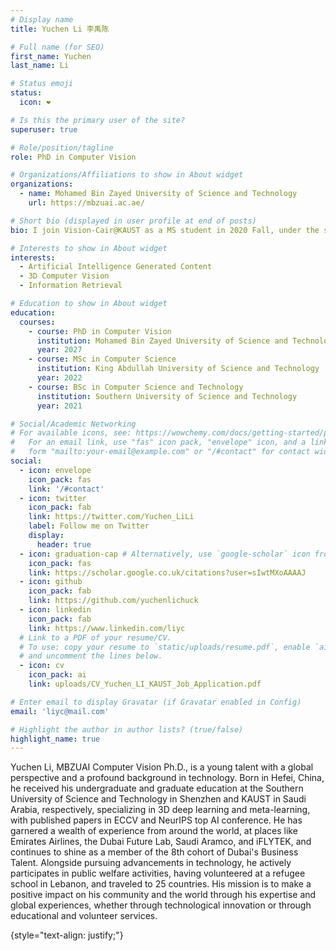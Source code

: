 ```yaml
---
# Display name
title: Yuchen Li 李禹陈

# Full name (for SEO)
first_name: Yuchen
last_name: Li

# Status emoji
status:
  icon: ❤️

# Is this the primary user of the site?
superuser: true

# Role/position/tagline
role: PhD in Computer Vision

# Organizations/Affiliations to show in About widget
organizations:
  - name: Mohamed Bin Zayed University of Science and Technology
    url: https://mbzuai.ac.ae/

# Short bio (displayed in user profile at end of posts)
bio: I join Vision-Cair@KAUST as a MS student in 2020 Fall, under the supervision of Prof. Mohamed Elhoseiny.

# Interests to show in About widget
interests:
  - Artificial Intelligence Generated Content
  - 3D Computer Vision
  - Information Retrieval

# Education to show in About widget
education:
  courses:
    - course: PhD in Computer Vision
      institution: Mohamed Bin Zayed University of Science and Technology
      year: 2027
    - course: MSc in Computer Science
      institution: King Abdullah University of Science and Technology
      year: 2022
    - course: BSc in Computer Science and Technology
      institution: Southern University of Science and Technology
      year: 2021

# Social/Academic Networking
# For available icons, see: https://wowchemy.com/docs/getting-started/page-builder/#icons
#   For an email link, use "fas" icon pack, "envelope" icon, and a link in the
#   form "mailto:your-email@example.com" or "/#contact" for contact widget.
social:
  - icon: envelope
    icon_pack: fas
    link: '/#contact'
  - icon: twitter
    icon_pack: fab
    link: https://twitter.com/Yuchen_LiLi
    label: Follow me on Twitter
    display:
      header: true
  - icon: graduation-cap # Alternatively, use `google-scholar` icon from `ai` icon pack
    icon_pack: fas
    link: https://scholar.google.co.uk/citations?user=sIwtMXoAAAAJ
  - icon: github
    icon_pack: fab
    link: https://github.com/yuchenlichuck
  - icon: linkedin
    icon_pack: fab
    link: https://www.linkedin.com/liyc
  # Link to a PDF of your resume/CV.
  # To use: copy your resume to `static/uploads/resume.pdf`, enable `ai` icons in `params.yaml`,
  # and uncomment the lines below.
  - icon: cv
    icon_pack: ai
    link: uploads/CV_Yuchen_LI_KAUST_Job_Application.pdf

# Enter email to display Gravatar (if Gravatar enabled in Config)
email: 'liyc@mail.com'

# Highlight the author in author lists? (true/false)
highlight_name: true
---
```


Yuchen Li, MBZUAI Computer Vision Ph.D., is a young talent with a global perspective and a profound background in technology. Born in Hefei, China, he received his undergraduate and graduate education at the Southern University of Science and Technology in Shenzhen and KAUST in Saudi Arabia, respectively, specializing in 3D deep learning and meta-learning, with published papers in ECCV and NeurIPS top AI conference. He has garnered a wealth of experience from around the world, at places like Emirates Airlines, the Dubai Future Lab, Saudi Aramco, and iFLYTEK, and continues to shine as a member of the 8th cohort of Dubai's Business Talent. Alongside pursuing advancements in technology, he actively participates in public welfare activities, having volunteered at a refugee school in Lebanon, and traveled to 25 countries. His mission is to make a positive impact on his community and the world through his expertise and global experiences, whether through technological innovation or through educational and volunteer services.

{style="text-align: justify;"}
